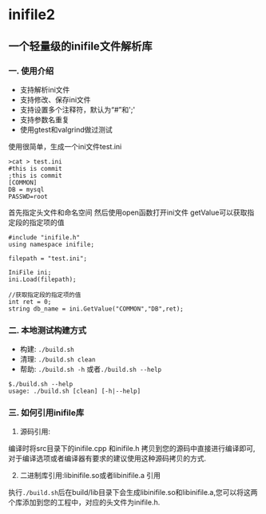 inifile2
========

## 一个轻量级的inifile文件解析库

### 一. 使用介绍
* 支持解析ini文件
* 支持修改、保存ini文件
* 支持设置多个注释符，默认为“#”和';'
* 支持参数名重复
* 使用gtest和valgrind做过测试

使用很简单，生成一个ini文件test.ini
```
>cat > test.ini
#this is commit
;this is commit
[COMMON]
DB = mysql
PASSWD=root
```

首先指定头文件和命名空间 然后使用open函数打开ini文件 getValue可以获取指定段的指定项的值

```
#include "inifile.h"
using namespace inifile;

filepath = "test.ini";

IniFile ini;
ini.Load(filepath);

//获取指定段的指定项的值
int ret = 0;
string db_name = ini.GetValue("COMMON","DB",ret);
```

### 二. 本地测试构建方式

* 构建: `./build.sh`
* 清理: `./build.sh clean`
* 帮助: `./build.sh -h` 或者`./build.sh --help`

```
$./build.sh --help
usage: ./build.sh [clean] [-h|--help]
```

### 三. 如何引用inifile库

1. 源码引用:

编译时将src目录下的inifile.cpp 和inifile.h 拷贝到您的源码中直接进行编译即可,对于编译选项或者编译器有要求的建议使用这种源码拷贝的方式.

2. 二进制库引用:libinifile.so或者libinifile.a 引用

执行`./build.sh`后在build/lib目录下会生成libinifile.so和libinifile.a,您可以将这两个库添加到您的工程中，对应的头文件为inifile.h.
